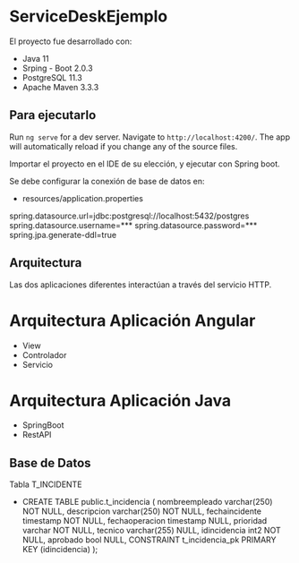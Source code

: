 # ServiceDeskEjemplo

El proyecto fue desarrollado con:

- Java 11
- Srping - Boot 2.0.3
- PostgreSQL 11.3
- Apache Maven 3.3.3


## Para ejecutarlo

Run `ng serve` for a dev server. Navigate to `http://localhost:4200/`. The app will automatically reload if you change any of the source files.

Importar el proyecto en el IDE de su elección, y ejecutar con Spring boot.

Se debe configurar la conexión de base de datos en:

 - resources/application.properties
 
spring.datasource.url=jdbc:postgresql://localhost:5432/postgres
spring.datasource.username=***
spring.datasource.password=***
spring.jpa.generate-ddl=true

## Arquitectura

Las dos aplicaciones diferentes interactúan a través del servicio HTTP.

# Arquitectura Aplicación Angular

- View
- Controlador
- Servicio

# Arquitectura Aplicación Java

- SpringBoot
- RestAPI

## Base de Datos

Tabla T_INCIDENTE

- CREATE TABLE public.t_incidencia (
	nombreempleado varchar(250) NOT NULL,
	descripcion varchar(250) NOT NULL,
	fechaincidente timestamp NOT NULL,
	fechaoperacion timestamp NULL,
	prioridad varchar NOT NULL,
	tecnico varchar(255) NULL,
	idincidencia int2 NOT NULL,
	aprobado bool NULL,
	CONSTRAINT t_incidencia_pk PRIMARY KEY (idincidencia)
);

